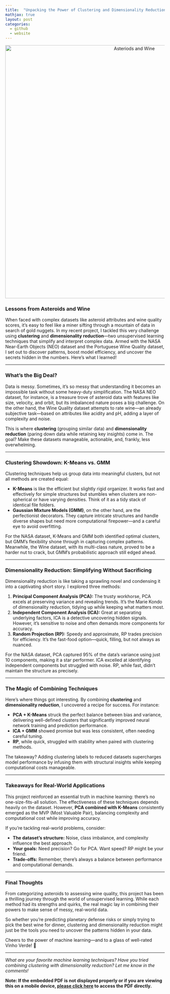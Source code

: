 ```yaml
---
title:  "Unpacking the Power of Clustering and Dimensionality Reduction"
mathjax: true
layout: post
categories: 
  = github
  - website
---
```


<div style="text-align: center;">
  <img src="http://kodendaal.github.io/assets/asteriods_wine_logo.png" alt="Asteriods and Wine" style="width: 800px; height: auto;">
</div>


### **Lessons from Asteroids and Wine**

When faced with complex datasets like asteroid attributes and wine quality scores, it’s easy to feel like a miner sifting through a mountain of data in search of gold nuggets. In my recent project, I tackled this very challenge using **clustering** and **dimensionality reduction**—two unsupervised learning techniques that simplify and interpret complex data. Armed with the NASA Near-Earth Objects (NEO) dataset and the Portuguese Wine Quality dataset, I set out to discover patterns, boost model efficiency, and uncover the secrets hidden in the numbers. Here’s what I learned!

---

### **What’s the Big Deal?**

Data is messy. Sometimes, it’s so messy that understanding it becomes an impossible task without some heavy-duty simplification. The NASA NEO dataset, for instance, is a treasure trove of asteroid data with features like size, velocity, and orbit, but its imbalanced nature poses a big challenge. On the other hand, the Wine Quality dataset attempts to rate wine—an already subjective task—based on attributes like acidity and pH, adding a layer of complexity and noise.

This is where **clustering** (grouping similar data) and **dimensionality reduction** (paring down data while retaining key insights) come in. The goal? Make these datasets manageable, actionable, and, frankly, less overwhelming.

---

### **Clustering Showdown: K-Means vs. GMM**

Clustering techniques help us group data into meaningful clusters, but not all methods are created equal:

- **K-Means** is like the efficient but slightly rigid organizer. It works fast and effectively for simple structures but stumbles when clusters are non-spherical or have varying densities. Think of it as a tidy stack of identical file folders.
- **Gaussian Mixture Models (GMM)**, on the other hand, are the perfectionist decorators. They capture intricate structures and handle diverse shapes but need more computational firepower—and a careful eye to avoid overfitting.

For the NASA dataset, K-Means and GMM both identified optimal clusters, but GMM’s flexibility shone through in capturing complex patterns. Meanwhile, the Wine dataset, with its multi-class nature, proved to be a harder nut to crack, but GMM’s probabilistic approach still edged ahead.

---

### **Dimensionality Reduction: Simplifying Without Sacrificing**

Dimensionality reduction is like taking a sprawling novel and condensing it into a captivating short story. I explored three methods:

1. **Principal Component Analysis (PCA):** The trusty workhorse, PCA excels at preserving variance and revealing trends. It’s the Marie Kondo of dimensionality reduction, tidying up while keeping what matters most.
2. **Independent Component Analysis (ICA):** Great at separating underlying factors, ICA is a detective uncovering hidden signals. However, it’s sensitive to noise and often demands more components for accuracy.
3. **Random Projection (RP):** Speedy and approximate, RP trades precision for efficiency. It’s the fast-food option—quick, filling, but not always as nuanced.

For the NASA dataset, PCA captured 95% of the data’s variance using just 10 components, making it a star performer. ICA excelled at identifying independent components but struggled with noise. RP, while fast, didn’t maintain the structure as precisely.

---

### **The Magic of Combining Techniques**

Here’s where things got interesting. By combining **clustering** and **dimensionality reduction**, I uncovered a recipe for success. For instance:

- **PCA + K-Means** struck the perfect balance between bias and variance, delivering well-defined clusters that significantly improved neural network training and prediction performance.
- **ICA + GMM** showed promise but was less consistent, often needing careful tuning.
- **RP**, while quick, struggled with stability when paired with clustering methods.

The takeaway? Adding clustering labels to reduced datasets supercharges model performance by infusing them with structural insights while keeping computational costs manageable.

---

### **Takeaways for Real-World Applications**

This project reinforced an essential truth in machine learning: there’s no one-size-fits-all solution. The effectiveness of these techniques depends heavily on the dataset. However, **PCA combined with K-Means** consistently emerged as the MVP (Most Valuable Pair), balancing complexity and computational cost while improving accuracy.

If you’re tackling real-world problems, consider:
- **The dataset’s structure:** Noise, class imbalance, and complexity influence the best approach.
- **Your goals:** Need precision? Go for PCA. Want speed? RP might be your friend.
- **Trade-offs:** Remember, there’s always a balance between performance and computational demands.

---

### **Final Thoughts**

From categorizing asteroids to assessing wine quality, this project has been a thrilling journey through the world of unsupervised learning. While each method had its strengths and quirks, the real magic lay in combining their powers to make sense of messy, real-world data.

So whether you’re predicting planetary defense risks or simply trying to pick the best wine for dinner, clustering and dimensionality reduction might just be the tools you need to uncover the patterns hidden in your data.

Cheers to the power of machine learning—and to a glass of well-rated Vinho Verde! 🍷

---

*What are your favorite machine learning techniques? Have you tried combining clustering with dimensionality reduction? Let me know in the comments!*

**Note: If the embedded PDF is not displayed properly or if you are viewing this on a mobile device, <a href="https://kodendaal.github.io/assets/unsupervised_learning.pdf" target="_blank">please click here</a> to access the PDF directly.**

<div id="adobe-dc-view" style="width: 100%;"></div>
<script src="https://acrobatservices.adobe.com/view-sdk/viewer.js"></script>
<script type="text/javascript">
	document.addEventListener("adobe_dc_view_sdk.ready", function(){ 
		var adobeDCView = new AdobeDC.View({clientId: "08ca2f1fff1a41bd9846021c84cb99cd", divId: "adobe-dc-view"});
		adobeDCView.previewFile({
			content:{location: {url: "https://kodendaal.github.io/assets/unsupervised_learning.pdf"}},
			metaData:{fileName: "unsupervised_learning.pdf"}
		}, {embedMode: "IN_LINE"});
	});
</script>
